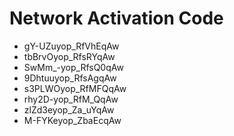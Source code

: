 # Network Activation Code
* gY-UZuyop_RfVhEqAw
* tbBrvOyop_RfsRYqAw
* SwMm_-yop_RfsQ0qAw
* 9Dhtuuyop_RfsAgqAw
* s3PLWOyop_RfMFQqAw
* rhy2D-yop_RfM_QqAw
* zlZd3eyop_Za_uYqAw
* M-FYKeyop_ZbaEcqAw